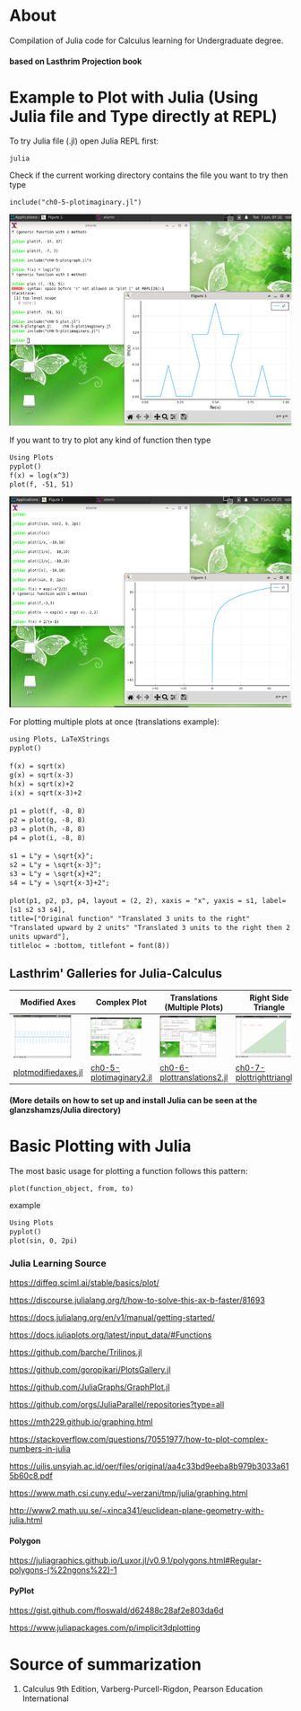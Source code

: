 # About
Compilation of Julia code for Calculus learning for Undergraduate degree.

#### based on Lasthrim Projection book 

# Example to Plot with Julia (Using Julia file and Type directly at REPL)

To try Julia file (.jl) open Julia REPL first:
```
julia

```

Check if the current working directory contains the file you want to try then type
```
include("ch0-5-plotimaginary.jl")
```
![Julia](https://raw.githubusercontent.com/glanzkaiser/glanzshamzs/main/Julia/images/plotimaginary.png)

If you want to try to plot any kind of function then type
```
Using Plots
pyplot()
f(x) = log(x^3)
plot(f, -51, 51)
```
![Julia](https://raw.githubusercontent.com/glanzkaiser/glanzshamzs/main/Julia/images/Logfunction.png)

For plotting multiple plots at once (translations example):
```
using Plots, LaTeXStrings
pyplot()

f(x) = sqrt(x)
g(x) = sqrt(x-3)
h(x) = sqrt(x)+2
i(x) = sqrt(x-3)+2

p1 = plot(f, -8, 8)
p2 = plot(g, -8, 8)
p3 = plot(h, -8, 8)
p4 = plot(i, -8, 8)

s1 = L"y = \sqrt{x}";
s2 = L"y = \sqrt{x-3}";
s3 = L"y = \sqrt{x}+2";
s4 = L"y = \sqrt{x-3}+2";

plot(p1, p2, p3, p4, layout = (2, 2), xaxis = "x", yaxis = s1, label=[s1 s2 s3 s4], 
title=["Original function" "Translated 3 units to the right" "Translated upward by 2 units" "Translated 3 units to the right then 2 units upward"],
titleloc = :bottom, titlefont = font(8))
```

## Lasthrim' Galleries for Julia-Calculus

| Modified Axes | Complex Plot | Translations (Multiple Plots) | Right Side Triangle |
| ------------- | ------------- | ------------- | ------------- | 
| <img src="https://github.com/glanzkaiser/glanzshamzs/blob/main/Julia/images/sin18x.png?raw=true" width="83%"> | <img src="https://github.com/glanzkaiser/glanzshamzs/blob/main/Julia/images/Complex.png" width="83%"> | <img src="https://github.com/glanzkaiser/glanzshamzs/blob/main/Julia/images/sqrtx.png" width="83%"> | <img src="https://github.com/glanzkaiser/glanzshamzs/blob/main/Julia/images/rightsidetriangle.png" width="83%"> | 
| <a href="https://github.com/glanzkaiser/glanzshamzs/blob/main/LasthrimProjection/Julia-Calculus/plotmodifiedaxes.jl">plotmodifiedaxes.jl</a> | <a href="https://github.com/glanzkaiser/glanzshamzs/blob/main/LasthrimProjection/Julia-Calculus/ch0-5-plotimaginary2.jl">ch0-5-plotimaginary2.jl</a> | <a href="https://github.com/glanzkaiser/glanzshamzs/blob/main/LasthrimProjection/Julia-Calculus/ch0-6-plottranslations2.jl">ch0-6-plottranslations2.jl</a> | <a href="https://github.com/glanzkaiser/glanzshamzs/blob/main/LasthrimProjection/Julia-Calculus/ch0-7-plottrighttriangle.jl">ch0-7-plottrighttriangle.jl</a> |

#### (More details on how to set up and install Julia can be seen at the glanzshamzs/Julia directory)

# Basic Plotting with Julia
The most basic usage for plotting a function follows this pattern:
```
plot(function_object, from, to)
```

example
```
Using Plots
pyplot()
plot(sin, 0, 2pi)
```

### Julia Learning Source

https://diffeq.sciml.ai/stable/basics/plot/

https://discourse.julialang.org/t/how-to-solve-this-ax-b-faster/81693

https://docs.julialang.org/en/v1/manual/getting-started/

https://docs.juliaplots.org/latest/input_data/#Functions

https://github.com/barche/Trilinos.jl

https://github.com/goropikari/PlotsGallery.jl

https://github.com/JuliaGraphs/GraphPlot.jl

https://github.com/orgs/JuliaParallel/repositories?type=all

https://mth229.github.io/graphing.html

https://stackoverflow.com/questions/70551977/how-to-plot-complex-numbers-in-julia

https://uilis.unsyiah.ac.id/oer/files/original/aa4c33bd9eeba8b979b3033a615b60c8.pdf

https://www.math.csi.cuny.edu/~verzani/tmp/julia/graphing.html

http://www2.math.uu.se/~xinca341/euclidean-plane-geometry-with-julia.html

#### Polygon

https://juliagraphics.github.io/Luxor.jl/v0.9.1/polygons.html#Regular-polygons-(%22ngons%22)-1

#### PyPlot

https://gist.github.com/floswald/d62488c28af2e803da6d

https://www.juliapackages.com/p/implicit3dplotting

# Source of summarization
1. Calculus 9th Edition, Varberg-Purcell-Rigdon, Pearson Education International
